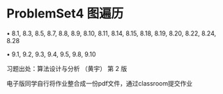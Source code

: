 # ProblemSet4 图遍历

• 8.1, 8.3, 8.5, 8.7, 8.8, 8.9, 8.10, 8.11, 8.14, 8.15, 8.18, 8.19, 8.20, 8.22, 8.24, 8.28

• 9.1, 9.2, 9.3, 9.4, 9.5, 9.8, 9.10

习题出处：算法设计与分析 （黄宇） 第 2 版

电子版同学自行将作业整合成一份pdf文件，通过classroom提交作业

